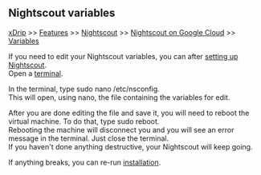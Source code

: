 ## Nightscout variables  
[xDrip](../../README.md) >> [Features](../Features_page) >> [Nightscout](../Nightscout_page) >> [Nightscout on Google Cloud](./GoogleCloud) >> [Variables](./NS_Variables)  
  
If you need to edit your Nightscout variables, you can after [setting up Nightscout](./NS_setup).  
Open a [terminal](./Terminal).  
  
In the terminal, type sudo nano /etc/nsconfig.  
This will open, using nano, the file containing the variables for edit.  
  
After you are done editing the file and save it, you will need to reboot the virtual machine. To do that, type sudo reboot.  
Rebooting the machine will disconnect you and you will see an error message in the terminal. Just close the terminal.  
If you haven't done anything destructive, your Nightscout will keep going.  
  
If anything breaks, you can re-run [installation](./NS_Install).  
  

